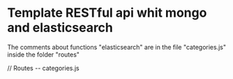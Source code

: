 # Template RESTful api whit mongo and elasticsearch

 The comments about functions "elasticsearch" are in the file "categories.js"  inside the folder "routes"
 
 // Routes
    -- categories.js

